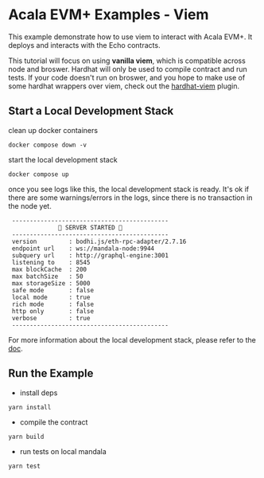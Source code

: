# Acala EVM+ Examples - Viem
This example demonstrate how to use viem to interact with Acala EVM+. It deploys and interacts with the Echo contracts.

This tutorial will focus on using **vanilla viem**, which is compatible across node and broswer. Hardhat will only be used to compile contract and run tests. If your code doesn't run on broswer, and you hope to make use of some hardhat wrappers over viem, check out the [hardhat-viem](https://hardhat.org/hardhat-runner/plugins/nomicfoundation-hardhat-viem) plugin.

## Start a Local Development Stack
clean up docker containers
```
docker compose down -v
```

start the local development stack
```
docker compose up
```

once you see logs like this, the local development stack is ready. It's ok if there are some warnings/errors in the logs, since there is no transaction in the node yet.
```
 --------------------------------------------
              🚀 SERVER STARTED 🚀
 --------------------------------------------
 version         : bodhi.js/eth-rpc-adapter/2.7.16
 endpoint url    : ws://mandala-node:9944
 subquery url    : http://graphql-engine:3001
 listening to    : 8545
 max blockCache  : 200
 max batchSize   : 50
 max storageSize : 5000
 safe mode       : false
 local mode      : true
 rich mode       : false
 http only       : false
 verbose         : true
 --------------------------------------------
```

For more information about the local development stack, please refer to the [doc](https://evmdocs.acala.network/network/network-setup/local-development-network).

## Run the Example
- install deps
```
yarn install
```

- compile the contract
```
yarn build
```

- run tests on local mandala
```
yarn test
```
